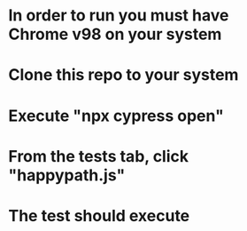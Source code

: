 # In order to run you must have Chrome v98 on your system
# Clone this repo to your system
# Execute "npx cypress open"
# From the tests tab, click "happypath.js"
# The test should execute
